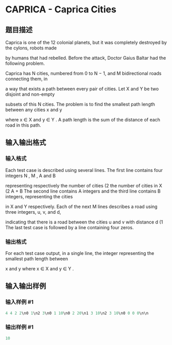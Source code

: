 # CAPRICA - Caprica Cities

## 题目描述

Caprica is one of the 12 colonial planets, but it was completely destroyed by the cylons, robots made

by humans that had rebelled. Before the attack, Doctor Gaius Baltar had the following problem.

Caprica has N cities, numbered from 0 to N − 1, and M bidirectional roads connecting them, in

a way that exists a path between every pair of cities. Let X and Y be two disjoint and non-empty

subsets of this N cities. The problem is to find the smallest path length between any cities x and y

where x ∈ X and y ∈ Y . A path length is the sum of the distance of each road in this path.

## 输入输出格式

### 输入格式

Each test case is described using several lines. The first line contains four integers N , M , A and B

representing respectively the number of cities (2 the number of cities in X (2 A + B The second line contains A integers and the third line contains B integers, representing the cities

in X and Y respectively. Each of the next M lines describes a road using three integers, u, v, and d,

indicating that there is a road between the cities u and v with distance d (1 The last test case is followed by a line containing four zeros.

### 输出格式

For each test case output, in a single line, the integer representing the smallest path length between

x and y where x ∈ X and y ∈ Y .

## 输入输出样例

### 输入样例 #1

```cpp
4 4 2 2\n0 1\n2 3\n0 1 10\n0 2 20\n1 3 10\n2 3 10\n0 0 0 0\n\n
```


### 输出样例 #1

```cpp
10
```


